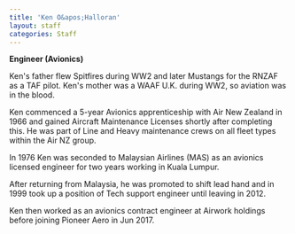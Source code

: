 ```yaml
---
title: 'Ken O&apos;Halloran'
layout: staff
categories: Staff
---
```


**Engineer (Avionics)**

Ken's father flew Spitfires during WW2 and later Mustangs for the RNZAF as a TAF pilot. Ken's mother was a WAAF U.K. during WW2, so aviation was in the blood.

Ken commenced a 5-year Avionics apprenticeship with Air New Zealand in 1966 and gained Aircraft Maintenance Licenses shortly after completing this. He was part of Line and Heavy maintenance crews on all fleet types within the Air NZ group.

In 1976 Ken was seconded to Malaysian Airlines (MAS) as an avionics licensed engineer for two years working in Kuala Lumpur.

After returning from Malaysia, he was promoted to shift lead hand and in 1999 took up a position of Tech support engineer until leaving in 2012.

Ken then worked as an avionics contract engineer at Airwork holdings before joining Pioneer Aero in Jun 2017.
